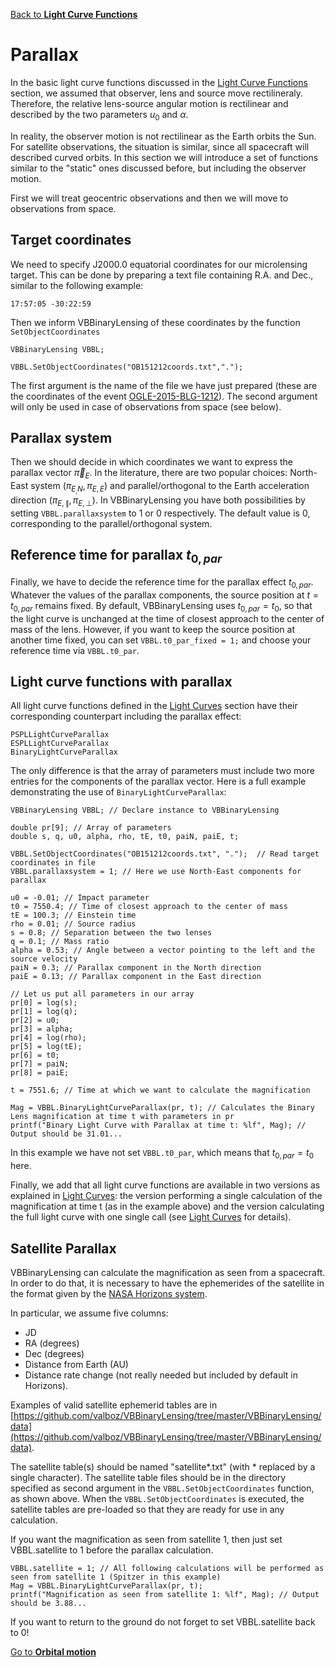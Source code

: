[Back to **Light Curve Functions**](LightCurves.md)

# Parallax

In the basic light curve functions discussed in the [Light Curve Functions](LightCurves.md) section, we assumed that observer, lens and source move rectilineraly. Therefore, the relative lens-source angular motion is rectilinear and described by the two parameters $u_0$ and $\alpha$.

In reality, the observer motion is not rectilinear as the Earth orbits the Sun. For satellite observations, the situation is similar, since all spacecraft will described curved orbits. In this section we will introduce a set of functions similar to the "static" ones discussed before, but including the observer motion.

First we will treat geocentric observations and then we will move to observations from space.

## Target coordinates

We need to specify J2000.0 equatorial coordinates for our microlensing target. This can be done by preparing a text file containing R.A. and Dec., similar to the following example:

```
17:57:05 -30:22:59
```

Then we inform VBBinaryLensing of these coordinates by the function `SetObjectCoordinates`

```
VBBinaryLensing VBBL;

VBBL.SetObjectCoordinates("OB151212coords.txt",".");
```

The first argument is the name of the file we have just prepared (these are the coordinates of the event [OGLE-2015-BLG-1212](https://ui.adsabs.harvard.edu/abs/2016ApJ...820...79B/abstract)). The second argument will only be used in case of observations from space (see below).

## Parallax system

Then we should decide in which coordinates we want to express the parallax vector $\vec \pi_E$. In the literature, there are two popular choices: North-East system $(\pi_{E_,N},\pi_{E,E})$ and parallel/orthogonal to the Earth acceleration direction $(\pi_{E,\parallel},\pi_{E,\perp})$. In VBBinaryLensing you have both possibilities by setting `VBBL.parallaxsystem` to 1 or 0 respectively. The default value is 0, corresponding to the parallel/orthogonal system.

## Reference time for parallax $t_{0,par}$

Finally, we have to decide the reference time for the parallax effect $t_{0,par}$. Whatever the values of the parallax components, the source position at $t=t_{0,par}$ remains fixed. By default, VBBinaryLensing uses $t_{0,par}=t_0$, so that the light curve is unchanged at the time of closest approach to the center of mass of the lens. However, if you want to keep the source position at another time fixed, you can set `VBBL.t0_par_fixed = 1;` and choose your reference time via `VBBL.t0_par`.

## Light curve functions with parallax

All light curve functions defined in the [Light Curves](LightCurves.md) section have their corresponding counterpart including the parallax effect:

```
PSPLLightCurveParallax
ESPLLightCurveParallax
BinaryLightCurveParallax
```

The only difference is that the array of parameters must include two more entries for the components of the parallax vector. Here is a full example demonstrating the use of `BinaryLightCurveParallax`:

```
VBBinaryLensing VBBL; // Declare instance to VBBinaryLensing

double pr[9]; // Array of parameters
double s, q, u0, alpha, rho, tE, t0, paiN, paiE, t;

VBBL.SetObjectCoordinates("OB151212coords.txt", ".");  // Read target coordinates in file
VBBL.parallaxsystem = 1; // Here we use North-East components for parallax

u0 = -0.01; // Impact parameter
t0 = 7550.4; // Time of closest approach to the center of mass
tE = 100.3; // Einstein time
rho = 0.01; // Source radius
s = 0.8; // Separation between the two lenses
q = 0.1; // Mass ratio
alpha = 0.53; // Angle between a vector pointing to the left and the source velocity
paiN = 0.3; // Parallax component in the North direction
paiE = 0.13; // Parallax component in the East direction

// Let us put all parameters in our array
pr[0] = log(s);
pr[1] = log(q);
pr[2] = u0;
pr[3] = alpha;
pr[4] = log(rho);
pr[5] = log(tE);
pr[6] = t0;
pr[7] = paiN;
pr[8] = paiE;

t = 7551.6; // Time at which we want to calculate the magnification

Mag = VBBL.BinaryLightCurveParallax(pr, t); // Calculates the Binary Lens magnification at time t with parameters in pr
printf("Binary Light Curve with Parallax at time t: %lf", Mag); // Output should be 31.01...

```

In this example we have not set `VBBL.t0_par`, which means that $t_{0,par}=t_0$ here.

Finally, we add that all light curve functions are available in two versions as explained in [Light Curves](LightCurves.md): the version performing a single calculation of the magnification at time t (as in the example above) and the version calculating the full light curve with one single call (see [Light Curves](LightCurves.md) for details).

## Satellite Parallax

VBBinaryLensing can calculate the magnification as seen from a spacecraft. In order to do that, it is necessary to have the ephemerides of the satellite in the format given by the [NASA Horizons system](http://ssd.jpl.nasa.gov/horizons.cgi).

In particular, we assume five columns:
- JD
- RA (degrees)
- Dec (degrees)
- Distance from Earth (AU)
- Distance rate change (not really needed but included by default in Horizons).

Examples of valid satellite ephemerid tables are in [https://github.com/valboz/VBBinaryLensing/tree/master/VBBinaryLensing/data](https://github.com/valboz/VBBinaryLensing/tree/master/VBBinaryLensing/data).

The satellite table(s) should be named "satellite*.txt" (with * replaced by a single character). The satellite table files should be in the directory specified as second argument in the `VBBL.SetObjectCoordinates` function, as shown above. When the `VBBL.SetObjectCoordinates` is executed, the satellite tables are pre-loaded so that they are ready for use in any calculation.

If you want the magnification as seen from satellite 1, then just set VBBL.satellite to 1 before the parallax calculation.

```
VBBL.satellite = 1; // All following calculations will be performed as seen from satellite 1 (Spitzer in this example)
Mag = VBBL.BinaryLightCurveParallax(pr, t);
printf("Magnification as seen from satellite 1: %lf", Mag); // Output should be 3.88...
```

If you want to return to the ground do not forget to set VBBL.satellite back to 0!

[Go to **Orbital motion**](OrbitalMotion.md)
